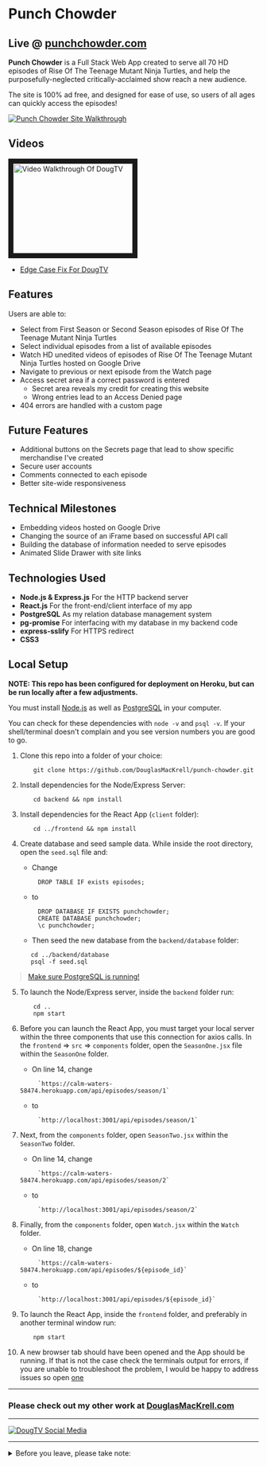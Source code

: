# Punch Chowder

## Live @ [punchchowder.com](https://punchchowder.com/)

**Punch Chowder** is a Full Stack Web App created to serve all 70 HD episodes of Rise Of The Teenage Mutant Ninja Turtles, and help the purposefully-neglected critically-acclaimed show reach a new audience.

The site is 100% ad free, and designed for ease of use, so users of all ages can quickly access the episodes!

[![Punch Chowder Site Walkthrough](./frontend/public/punch-chowder-siteS.gif)](https://punchchowder.com/)

## Videos

<a href="http://www.youtube.com/watch?feature=player_embedded&v=fTE690MjbcA" target="_blank"><img src="http://img.youtube.com/vi/fTE690MjbcA/0.jpg" 
alt="Video Walkthrough Of DougTV" width="240" height="180" border="10" /></a>

* [Edge Case Fix For DougTV](https://youtu.be/fTE690MjbcA)

## Features

Users are able to:

* Select from First Season or Second Season episodes of Rise Of The Teenage Mutant Ninja Turtles
* Select individual episodes from a list of available episodes
* Watch HD unedited videos of episodes of Rise Of The Teenage Mutant Ninja Turtles hosted on Google Drive
* Navigate to previous or next episode from the Watch page
* Access secret area if a correct password is entered
  * Secret area reveals my credit for creating this website
  * Wrong entries lead to an Access Denied page
* 404 errors are handled with a custom page

## Future Features

* Additional buttons on the Secrets page that lead to show specific merchandise I've created
* Secure user accounts
* Comments connected to each episode
* Better site-wide responsiveness

## Technical Milestones

* Embedding videos hosted on Google Drive
* Changing the source of an iFrame based on successful API call
* Building the database of information needed to serve episodes
* Animated Slide Drawer with site links 

## Technologies Used

* **Node.js & Express.js** For the HTTP backend server
* **React.js** For the front-end/client interface of my app
* **PostgreSQL** As my relation database management system
* **pg-promise** For interfacing with my database in my backend code
* **express-sslify** For HTTPS redirect
* **CSS3**

## Local Setup

**NOTE: This repo has been configured for deployment on Heroku, but can be run locally after a few adjustments.**

You must install [Node.js](https://nodejs.org) as well as [PostgreSQL](https://www.postgresql.org/) in your computer.

You can check for these dependencies with `node -v` and `psql -v`. If your shell/terminal doesn't complain and you see version numbers you are good to go.

1. Clone this repo into a folder of your choice:
```
       git clone https://github.com/DouglasMacKrell/punch-chowder.git
```

2. Install dependencies for the Node/Express Server:
```
       cd backend && npm install
```

3. Install dependencies for the React App (`client` folder):
```
       cd ../frontend && npm install
```

4. Create database and seed sample data. While inside the root directory, open the `seed.sql` file and:

    - Change  
    ```
         DROP TABLE IF exists episodes;
    ```

    - to 
    ``` 
         DROP DATABASE IF EXISTS punchchowder;  
         CREATE DATABASE punchchowder;  
         \c punchchowder;
    ```

    - Then seed the new database from the `backend/database` folder:  
    ```
       cd ../backend/database  
       psql -f seed.sql
    ```

> [Make sure PostgreSQL is running!](https://www.google.com/search?q=make+sure+postgres+is+running&oq=make+sure+postf&aqs=chrome.1.69i57j0l5.5280j1j7&client=ubuntu&sourceid=chrome&ie=UTF-8)

5. To launch the Node/Express server, inside the `backend` folder run:
```
       cd ..
       npm start
```

6. Before you can launch the React App, you must target your local server within the three components that use this connection for axios calls. In the `frontend` => `src` => `components` folder, open the `SeasonOne.jsx` file within the `SeasonOne` folder.

    - On line 14, change  
    ```
         `https://calm-waters-58474.herokuapp.com/api/episodes/season/1`
    ```

    - to  
    ```
         `http://localhost:3001/api/episodes/season/1`
    ```

7. Next, from the `components` folder, open `SeasonTwo.jsx` within the `SeasonTwo` folder.

    - On line 14, change  
    ```
         `https://calm-waters-58474.herokuapp.com/api/episodes/season/2`
    ```

    - to  
    ```
         `http://localhost:3001/api/episodes/season/2`
    ```

8. Finally, from the `components` folder, open `Watch.jsx` within the `Watch` folder.

    - On line 18, change  
    ```
         `https://calm-waters-58474.herokuapp.com/api/episodes/${episode_id}`
    ```

    - to  
    ```
         `http://localhost:3001/api/episodes/${episode_id}`
    ```

9. To launch the React App, inside the `frontend` folder, and preferably in another terminal window run:
```
       npm start
```

10. A new browser tab should have been opened and the App should be running. If that is not the case check the terminals output for errors, if you are unable to troubleshoot the problem, I would be happy to address issues so open [one](/issues)

---

### Please check out my other work at [DouglasMacKrell.com](https://douglasmackrell.com)

---

[![DougTV Social Media](https://dougtv.herokuapp.com/DougTV-Social.png)](https://dougtv.herokuapp.com)

** **

<details>
    <summary>
        Before you leave, please take note:
    </summary>

You're the best! Thank you for visiting!

Please give this project a star and be sure to check out my [YouTube Channel](https://youtube.com/BigMacKrell)!

</details>
